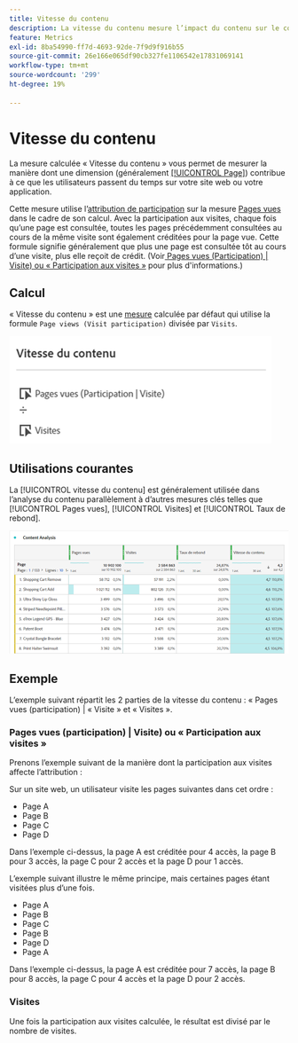 ```yaml
---
title: Vitesse du contenu
description: La vitesse du contenu mesure l’impact du contenu sur le contenu en aval.
feature: Metrics
exl-id: 8ba54990-ff7d-4693-92de-7f9d9f916b55
source-git-commit: 26e166e065df90cb327fe1106542e17831069141
workflow-type: tm+mt
source-wordcount: '299'
ht-degree: 19%

---
```


# Vitesse du contenu

La mesure calculée « Vitesse du contenu » vous permet de mesurer la manière dont une dimension (généralement [[!UICONTROL Page]](/help/components/dimensions/page.md)) contribue à ce que les utilisateurs passent du temps sur votre site web ou votre application.

Cette mesure utilise l’[attribution de participation](/help/analyze/analysis-workspace/attribution/models.md) sur la mesure [Pages vues](page-views.md) dans le cadre de son calcul. Avec la participation aux visites, chaque fois qu’une page est consultée, toutes les pages précédemment consultées au cours de la même visite sont également créditées pour la page vue. Cette formule signifie généralement que plus une page est consultée tôt au cours d’une visite, plus elle reçoit de crédit. (Voir [&#x200B; Pages vues (Participation) | Visite) ou « Participation aux visites »](#page-views-participation--visit-or-visit-participation) pour plus d&#39;informations.)

## Calcul

« Vitesse du contenu » est une [mesure](overview.md) calculée par défaut qui utilise la formule `Page views (Visit participation)` divisée par `Visits`.

![](assets/cont-velo-1.png)

## Utilisations courantes

La [!UICONTROL vitesse du contenu] est généralement utilisée dans l’analyse du contenu parallèlement à d’autres mesures clés telles que [!UICONTROL Pages vues], [!UICONTROL Visites] et [!UICONTROL Taux de rebond].

![](assets/cont-velo-3.png)

## Exemple

L’exemple suivant répartit les 2 parties de la vitesse du contenu : « Pages vues (participation) | « Visite » et « Visites ».

### Pages vues (participation) | Visite) ou « Participation aux visites »

Prenons l’exemple suivant de la manière dont la participation aux visites affecte l’attribution :

Sur un site web, un utilisateur visite les pages suivantes dans cet ordre :

* Page A
* Page B
* Page C
* Page D

Dans l’exemple ci-dessus, la page A est créditée pour 4 accès, la page B pour 3 accès, la page C pour 2 accès et la page D pour 1 accès.

L’exemple suivant illustre le même principe, mais certaines pages étant visitées plus d’une fois.

* Page A
* Page B
* Page C
* Page B
* Page D
* Page A

Dans l’exemple ci-dessus, la page A est créditée pour 7 accès, la page B pour 8 accès, la page C pour 4 accès et la page D pour 2 accès.

### Visites

Une fois la participation aux visites calculée, le résultat est divisé par le nombre de visites.
